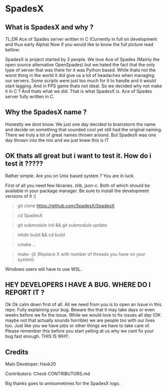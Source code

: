 # SpadesX

## What is SpadesX and why ?
TL;DR Ace of Spades server written in C (Currently in full on development and thus early Alpha)
Now if you would like to know the full picture read bellow:

SpadesX is project started by 3 people.
We love Ace of Spades (Mainly the open source alternative OpenSpades) but we hated the fact that the only type of
server that was there for it was Python based. 
While thats not the worst thing in the world it did give us a lot of headaches when managing our servers.
Some scripts were just too much for it to handle and it would start lagging. And in FPS game thats not ideal.
So we decided why not make it in C ?
And thats what we did. That is what SpadesX is. Ace of Spades server fully written in C.

## Why the SpadesX name ?
Honestly we dont know. We just one day decided to brainstorm the name and decide on something that sounded cool
yet still had the original naming.
There we truly a lot of great names thrown around. But SpadesX was one day thrown into the mix and we just knew this is IT

## OK thats all great but i want to test it. How do i test it ?????
Rather simple. Are you on Unix based system ? You are in luck.

First of all you need few libraries.
zlib, json-c.
Both of which should be available in your package manager.
Be sure to install the development versions of it :)

> git clone https://github.com/SpadesX/SpadesX

> cd SpadesX

> git submodule init && git submodule update

> mkdir build && cd build
 
> cmake ..
 
> make -jX (Replace X with number of threads you have on your system)

Windows users will have to use WSL.

## HEY DEVELOPERS I HAVE A BUG. WHERE DO I REPORT IT ?
Ok Ok calm down first of all.
All we need from you is to open an Issue in this repo. Fully explaining your bug.
Beware tho that it may take days or even weeks before we fix the issue.
While we would love to fix issues all day (OK maybe not that actually sounds horrible) we are people too with our lives too.
Just like you we have jobs or other things we have to take care of. Please remember this before you start yelling at us why we cant fix your bug fast enough.
THIS IS WHY.

## Credits
Main Developer: Haxk20

Contributors: Check CONTRIBUTORS.md

Big thanks goes to amisometimes for the SpadesX logo.
